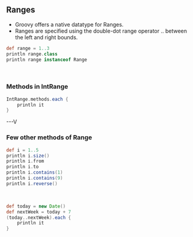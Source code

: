 ## Ranges
* Groovy offers a native datatype for Ranges.
* Ranges are specified using the double-dot range operator .. between the left and right bounds.

```groovy
def range = 1..3
println range.class
println range instanceof Range
```
<br>

### Methods in IntRange

```groovy
IntRange.methods.each { 
	println it
}
```

---V

### Few other methods of Range

```groovy
def i = 1..5
println i.size()
println i.from
println i.to
println i.contains(1)
println i.contains(9)
println i.reverse()
```
<br>

```groovy
def today = new Date()
def nextWeek = today + 7
(today..nextWeek).each {
    println it
}
```